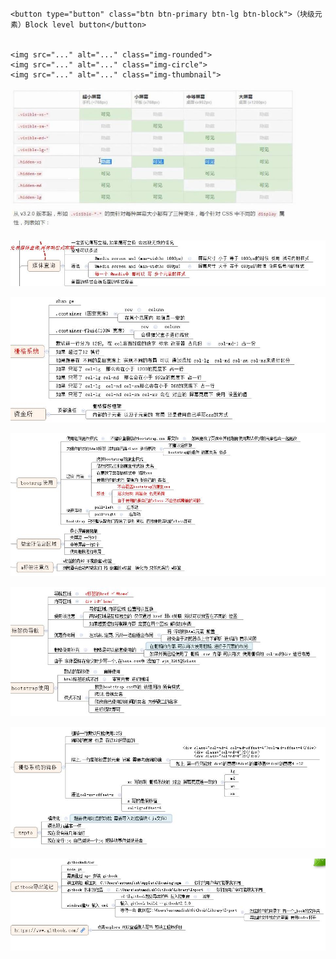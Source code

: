 ```
<button type="button" class="btn btn-primary btn-lg btn-block">（块级元素）Block level button</button>


<img src="..." alt="..." class="img-rounded">
<img src="..." alt="..." class="img-circle">
<img src="..." alt="..." class="img-thumbnail">

```

![](/assets/360截图20171011151131946.jpg)

![](/assets/360截图20171011164751706.jpg)

![](/assets/360截图20171011164850232.jpg)

![](/assets/360截图20171011165148245.jpg)

![](/assets/360截图20171011165549903.jpg)

![](/assets/360截图20171011165605110.jpg)

![](/assets/360截图20171011165617757.jpg)















































































































